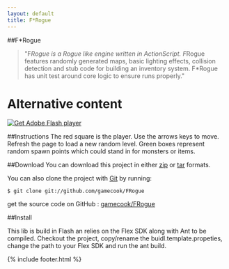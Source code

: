 ```yaml
---
layout: default
title: F*Rogue
---
```


<script type="text/javascript" src="/js/swfobject.js"></script>
<script type="text/javascript" src="embed.js"></script>

##F*Rogue

>"F*Rogue is a Rogue like engine written in ActionScript. F*Rogue features randomly generated maps, basic lighting effects, collision detection and stub code for building an inventory system. F*Rogue has unit test around core logic to ensure runs properly."

<div id="myContent">
    <h1>Alternative content</h1>
    <p><a href="http://www.adobe.com/go/getflashplayer"><img src="http://www.adobe.com/images/shared/download_buttons/get_flash_player.gif" alt="Get Adobe Flash player" /></a></p>
</div>

##Instructions
The red square is the player. Use the arrows keys to move. Refresh the page to load a new random level. Green boxes represent random spawn points which could stand in for monsters or items.


##Download
You can download this project in either <a href="https://github.com/gamecook/FRogue/zipball/master">zip</a> or <a href="https://github.com/gamecook/FRogue/tarball/master">tar</a> formats.

You can also clone the project with <a href="http://git-scm.com">Git</a> by running:

    $ git clone git://github.com/gamecook/FRogue

get the source code on GitHub : <a href="https://github.com/gamecook/FRogue">gamecook/FRogue</a>

##Install

This lib is build in Flash an relies on the Flex SDK along with Ant to be compiled. Checkout the project, copy/rename the buidl.template.propeties, change the path to your Flex SDK and run the ant build.


{% include footer.html %}
